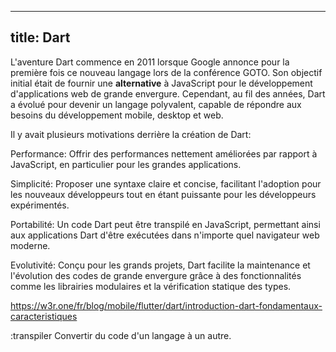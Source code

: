 ---
title: Dart
----

L'aventure Dart commence en 2011 lorsque Google annonce pour la première fois ce nouveau langage lors de la conférence GOTO. Son objectif initial était de fournir une **alternative** à JavaScript pour le développement d'applications web de grande envergure. Cependant, au fil des années, Dart a évolué pour devenir un langage polyvalent, capable de répondre aux besoins du développement mobile, desktop et web.

Il y avait plusieurs motivations derrière la création de Dart:

Performance: Offrir des performances nettement améliorées par rapport à JavaScript, en particulier pour les grandes applications.

Simplicité: Proposer une syntaxe claire et concise, facilitant l'adoption pour les nouveaux développeurs tout en étant puissante pour les développeurs expérimentés.

Portabilité: Un code Dart peut être transpilé en JavaScript, permettant ainsi aux applications Dart d'être exécutées dans n'importe quel navigateur web moderne.

Evolutivité: Conçu pour les grands projets, Dart facilite la maintenance et l'évolution des codes de grande envergure grâce à des fonctionnalités comme les librairies modulaires et la vérification statique des types.

https://w3r.one/fr/blog/mobile/flutter/dart/introduction-dart-fondamentaux-caracteristiques

:transpiler
  Convertir du code d'un langage à un autre.
